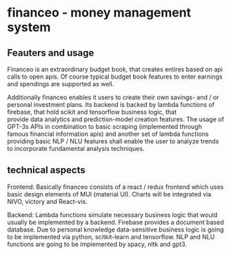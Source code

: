 # financeo - money management system

## Feauters and usage 
Financeo is an extraordinary budget book, that creates entires based on api calls to open apis.
Of course typical budget book features to enter earnings and spendings are supported as well. 

Additionally financeo enables it users to create their own savings- and / or personal investment plans. 
Its backend is backed by lambda functions of firebase, that hold scikit and tensorflow business logic, that  
provide data analytics and prediction-model creation features. The usage of GPT-3s APIs in combination to 
basic scraping (implemented through famous financial information apis) and another set of lambda functions 
providing basic NLP / NLU features shall enable the user to analyze trends to incorporate fundamental analysis techniques. 

## technical aspects

Frontend: 
Basically financeo consists of a react / redux frontend which uses basic design elements of MUI (material UI). 
Charts will be integrated via NIVO, victory and React-vis.

Backend:
Lambda functions simulate necessary business logic that would usually be implemented by a backend. 
Firebase provides a document based database. 
Due to personal knowledge data-sensitive business logic is going to be implemented via python, scitkit-learn and tensorflow. 
NLP and NLU functions are going to be implemented by spacy, nltk and gpt3. 





